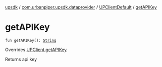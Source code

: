 [upsdk](../../index.md) / [com.urbanpiper.upsdk.dataprovider](../index.md) / [UPClientDefault](index.md) / [getAPIKey](./get-a-p-i-key.md)

# getAPIKey

`fun getAPIKey(): `[`String`](https://kotlinlang.org/api/latest/jvm/stdlib/kotlin/-string/index.html)

Overrides [UPClient.getAPIKey](../-u-p-client/get-a-p-i-key.md)

Returns api key

